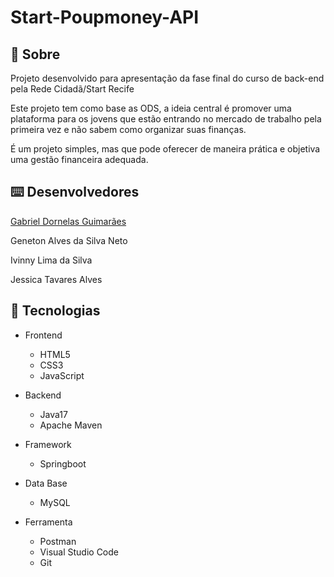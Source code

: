 <h1>Start-Poupmoney-API</h1>

<h2> 📝 Sobre</h2>

<p>
Projeto desenvolvido para apresentação da fase final do curso de back-end pela Rede Cidadã/Start Recife

Este projeto tem como base as ODS, a ideia central é promover uma plataforma para os jovens que estão entrando no mercado de trabalho pela primeira vez e não sabem como organizar suas finanças. 

É um projeto simples, mas que pode oferecer de maneira prática e objetiva uma gestão financeira adequada.
</p>

<h2> ⌨️ Desenvolvedores</h2>
<p><a href="https://github.com/dornss">Gabriel Dornelas Guimarães</a></p>
<p>Geneton Alves da Silva Neto</p>
<p>Ivinny Lima da Silva</p>
<p>Jessica Tavares Alves</p>

<h2> 🧩 Tecnologias</h2>
    <ul>
        <li>Frontend</li>
        <ul>
            <li>HTML5</li>
            <li>CSS3</li>
            <li>JavaScript</li>
        </ul>
    </ul>
    <ul>
        <li>Backend</li>
        <ul>
            <li>Java17</li>
            <li>Apache Maven</li>
        </ul>
    </ul>
    <ul>
        <li>Framework</li>
        <ul>
            <li>Springboot</li>
        </ul>
    </ul>
    <ul>
        <li>Data Base</li>
        <ul>
            <li>MySQL</li>
        </ul>
    </ul>
    <ul>
        <li>Ferramenta</li>
        <ul>
            <li>Postman</li>
            <li>Visual Studio Code</li>
            <li>Git</li>
        </ul>
    </ul>

